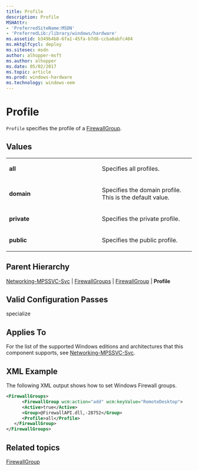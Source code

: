 ```yaml
---
title: Profile
description: Profile
MSHAttr:
- 'PreferredSiteName:MSDN'
- 'PreferredLib:/library/windows/hardware'
ms.assetid: b349b4b8-6fa1-45fa-b7d8-ccba0abfc404
ms.mktglfcycl: deploy
ms.sitesec: msdn
author: alhopper-msft
ms.author: alhopper
ms.date: 05/02/2017
ms.topic: article
ms.prod: windows-hardware
ms.technology: windows-oem
---
```

# Profile

`Profile` specifies the profile of a [FirewallGroup](networking-mpssvc-svc-firewallgroups-firewallgroup.md).

## Values

<table>
<colgroup>
<col width="50%" />
<col width="50%" />
</colgroup>
<tbody>
<tr class="odd">
<td><p><strong>all</strong></p></td>
<td><p>Specifies all profiles.</p></td>
</tr>
<tr class="even">
<td><p><strong>domain</strong></p></td>
<td><p>Specifies the domain profile. This is the default value.</p></td>
</tr>
<tr class="odd">
<td><p><strong>private</strong></p></td>
<td><p>Specifies the private profile.</p></td>
</tr>
<tr class="even">
<td><p><strong>public</strong></p></td>
<td><p>Specifies the public profile.</p></td>
</tr>
</tbody>
</table>

## Parent Hierarchy

[Networking-MPSSVC-Svc](networking-mpssvc-svc.md) | [FirewallGroups](networking-mpssvc-svc-firewallgroups.md) | [FirewallGroup](networking-mpssvc-svc-firewallgroups-firewallgroup.md) | **Profile**

## Valid Configuration Passes

specialize

## Applies To

For the list of the supported Windows editions and architectures that this component supports, see [Networking-MPSSVC-Svc](networking-mpssvc-svc.md).

## XML Example

The following XML output shows how to set Windows Firewall groups.

```XML
<FirewallGroups>
      <FirewallGroup wcm:action="add" wcm:keyValue="RemoteDesktop">
      <Active>true</Active>
      <Group>@FirewallAPI.dll,-28752</Group>
      <Profile>all</Profile>
   </FirewallGroup>
</FirewallGroups>
```

## Related topics

[FirewallGroup](networking-mpssvc-svc-firewallgroups-firewallgroup.md)
